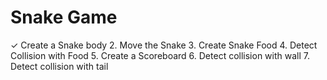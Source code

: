 # Snake Game

✓ Create a Snake body
2. Move the Snake
3. Create Snake Food
4. Detect Collision with Food
5. Create a Scoreboard
6. Detect collision with wall
7. Detect collision with tail